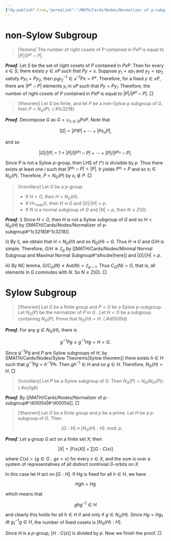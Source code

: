 ```yaml
---
{"dg-publish":true,"permalink":"/MATH/Cards/Nodes/Normalizer of p-subgroup/","dgPassFrontmatter":true}
---
```



# non-Sylow Subgroup

> [!lemma]
> The number of right cosets of $P$ contained in $PxP$ is equal to $|P|/|P^x\cap P|$.

**_Proof._**
Let $S$ be the set of right cosets of $P$ contained in $PxP$. Then for every $s\in S$, there exists $y\in xP$ such that $Py=s$. Suppose $y_1=xp_1$ and $y_2=xp_2$ satisfy $Py_1=Py_2$, then $p_1p_2^{-1}\in x^{-1}Px=P^x$. Therefore, for a fixed $y\in xP$, there are $|P^x\cap P|$ elements $y_i$ in $xP$ such that $Py=Py_i$. Therefore, the number of right cosets of $P$ contained in $PxP$ is equal to $|P|/|P^x\cap P|$. 
□

> [!theorem]
> Let $G$ be finite, and let $P$ be a non-Sylow $p$ subgroup of $G$, then $P< N_G(P)$.
{ #1c3218}


**_Proof._**
Decompose $G$ as $G=\cup_{x\in G}PxP$. Note that 

$$|G|=|P1P|+\cdots+|Px_nP|,$$

and so

$$|G|/|P|=1+|P|/|P^{x_1}\cap P|+\cdots+|P|/|P^{x_n}\cap P|.\tag{*}$$

Since $P$ is not a Sylow $p$-group, then LHS of $(*)$ is divisible by $p$. Thus there exists at least one $i$ such that $|P^{x_i}\cap P|=|P|$. It yields $P^{x_i}=P$ and so $x_i\in N_G(P)$. Therefore, $P< N_G(P)$ by $x_i\notin P$.
□
> [!corollary]
> Let $G$ be a $p$-group. 
> - If $H<G$, then $H<N_G(H)$.
> - If $H<_{\max} G$, then $H\lhd G$ and $|G|/|H|=p$. 
> - If $N$ is a normal subgroup of $G$ and $|N|=p$, then $N\leqslant Z(G)$.

**_Proof._**
i) Since $H<G$, then $H$ is not a Sylow subgroup of $G$ and so $H<N_G(H)$ by [[MATH/Cards/Nodes/Normalizer of p-subgroup#^1c3218\|#^1c3218]]. 

ii) By i), we obtain that $H<N_G(H)$ and so $N_G(H)=G$. Thus $H\lhd G$ and $G/H$ is simple. Therefore, $G/H\cong \mathbb{Z}_p$ by [[MATH/Cards/Nodes/Minimal Normal Subgroup and Maximal Normal Subgroup#^afncdw\|here]] and $|G|/|H|=p$. 

iii) By NC lemma, $G/C_G(N)\leqslant\mathrm{Aut}(N)=\mathbb{Z}_{p-1}$. Thus $C_G(N)=G$, that is, all elements in $G$ commutes with $N$. So $N\leqslant Z(G)$.
□

# Sylow Subgroup

> [!theorem]
> Let $G$ be a finite group and $P<G$ be a Sylow p-subgroup. Let $N_G(P)$ be the normalizer of $P$ in $G$ . Let $H<G$ be a subgroup containing $N_G(P)$. Prove that $N_G(H)=H$.
{ #d0505d}


**_Proof._**
For any $g\in N_G(H)$, there is 

$$g^{-1}Pg\leqslant g^{-1}Hg=H<G.$$

Since $g^{-1}Pg$ and $P$ are Sylow subgroups of $H$, by [[MATH/Cards/Nodes/Sylow Theorems\|Sylow theorem]] there exists $h\in H$ such that $g^{-1}Pg=h^{-1}Ph$. Then $gh^{-1}\in H$ and so $g\in H$. Therefore, $N_G(H)=H$.
□

> [!corollary]
> Let $P$ be a Sylow subgroup of $G$. Then $N_G(P)=N_G\left(N_G(P)\right)$.
{ #srj1g6}


**_Proof._**
By [[MATH/Cards/Nodes/Normalizer of p-subgroup#^d0505d\|#^d0505d]].
□

> [!theorem]
> Let $G$ be a finite group and $p$ be a prime. Let $H$ be a p-subgroup of $G$. Then 
> 
> $$[G:H]\equiv[N_G(H):H]\mod p.$$

**_Proof._**
Let a group $G$ act on a finite set $X$; then

$$|X|=|\mathrm{Fix}(X)|+\sum[G: C(x)]$$

where $C(x)=\{g \in G: g x=x\}$ for every $x \in X$, and the sum is over a system of representatives of all distinct nontrivial $G$-orbits on $X$. 

In this case let $H$ act on $[G:H]$. If $Hg$ is fixed for all $h \in H$, we have

$$Hgh=Hg$$

which means that

$$ghg^{-1}\in H$$

and clearly this holds for all $h \in H$ if and only if $g \in N_G(H)$. Since $Hg=Hg_1$ iff $g_1^{-1} g \in H$, the number of fixed cosets is $\left[N_G(H): H\right]$. 

Since $H$ is a $p$-group, $[H:C(x)]$ is divided by $p$. Now we finish the proof.
□
